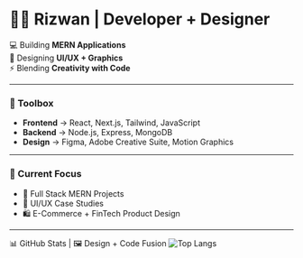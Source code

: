 # 👨‍🎨 Rizwan | Developer + Designer  

💻 Building **MERN Applications**  
🎨 Designing **UI/UX + Graphics**  
⚡ Blending **Creativity with Code**  

---

### 🔧 Toolbox
- **Frontend** → React, Next.js, Tailwind, JavaScript  
- **Backend** → Node.js, Express, MongoDB  
- **Design** → Figma, Adobe Creative Suite, Motion Graphics  

---

### 🎯 Current Focus
- 🚀 Full Stack MERN Projects  
- 🎨 UI/UX Case Studies  
- 🛍️ E-Commerce + FinTech Product Design  

---

📊 GitHub Stats | 🖼️ Design + Code Fusion
![Top Langs](https://github-readme-stats.vercel.app/api/top-langs/?username=YOURUSERNAME&layout=compact&theme=radical)  
